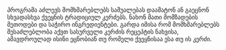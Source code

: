 პროგრამა აძლევს მომხმარებლებს საშუალებას დაამატონ ან გაეცნონ სხვადასხვა ქვეყნის ტრადიციულ კერძებს. ნახონ მათი მომზადების მეთოდები და საჭირო ინგრედიენტები. 
გარდა იმისა რომ მომხმარებლებს შესაძლებლობა აქვთ სასურველი კერძის რეცეპტის ნახვისა, ამავდროულად ისინი ეცნობიან თუ რომელი ქვეყნისაა ესა თუ ის კერძი.
